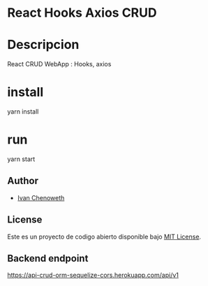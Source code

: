# React Hooks Axios CRUD

# Descripcion

React CRUD WebApp : Hooks, axios

# install
yarn install

# run
yarn start

## Author

- [Ivan Chenoweth](https://github.com/ivanchenoweth)

## License

Este es un proyecto de codigo abierto disponible bajo [MIT License](LICENSE).

## Backend endpoint
https://api-crud-orm-sequelize-cors.herokuapp.com/api/v1

